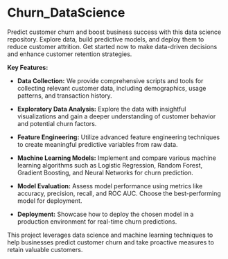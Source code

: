 # Churn_DataScience

Predict customer churn and boost business success with this data science repository. Explore data, build predictive models, and deploy them to reduce customer attrition. Get started now to make data-driven decisions and enhance customer retention strategies.

**Key Features:**

- **Data Collection:** We provide comprehensive scripts and tools for collecting relevant customer data, including demographics, usage patterns, and transaction history.

- **Exploratory Data Analysis:** Explore the data with insightful visualizations and gain a deeper understanding of customer behavior and potential churn factors.

- **Feature Engineering:** Utilize advanced feature engineering techniques to create meaningful predictive variables from raw data.

- **Machine Learning Models:** Implement and compare various machine learning algorithms such as Logistic Regression, Random Forest, Gradient Boosting, and Neural Networks for churn prediction.

- **Model Evaluation:** Assess model performance using metrics like accuracy, precision, recall, and ROC AUC. Choose the best-performing model for deployment.

- **Deployment:** Showcase how to deploy the chosen model in a production environment for real-time churn predictions.

This project leverages data science and machine learning techniques to help businesses predict customer churn and take proactive measures to retain valuable customers.
